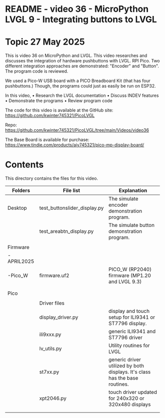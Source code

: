 # README - video 36 - MicroPython LVGL 9 - Integrating buttons to LVGL

# Topic 27 May 2025
This is video 36 on MicroPython and LVGL. This video researches and discusses the integration of hardware pushbuttons with LVGL. RPI Pico.  Two different integration approaches are demonstrated: "Encoder" and "Button".  The program code is reviewed. 

We used a Pico-W USB board with a PICO Breadboard Kit (that has four pushbuttons.)  Though, the programs could just as easily be run on ESP32.

In this video,
    • Research the LVGL documentation
    • Discuss INDEV features
    • Demonstrate the programs
    • Review program code

The code for this video is available at the GitHub site:
https://github.com/kwinter745321/PicoLVGL

Repo:
https://github.com/kwinter745321/PicoLVGL/tree/main/Videos/video36

The Base Board is available for purchase:
https://www.tindie.com/products/aiy745321/pico-mp-display-board/


# Contents
This directory contains the files for this video.  

| Folders | File list | Explanation |
|---------|-----------|-------------|
| Desktop   | test_buttonslider_display.py     | The simulate encoder demonstration program.|
|           | test_areabtn_display.py          |  The simulate button demonstration program. |
|           |                      |                            |
| Firmware  |                      |                            |
| -APRIL2025  |                      |                            |
| -Pico_W   |firmware.uf2         |   PICO_W (RP2040) firmware  (MP1.20 and LVGL 9.3)  |
|           |                      |                                 |
|           |                      |                                 |
| Pico      |                      |                             |
|           |                      |                              |
|           |Driver files          |  |
|           |   display_driver.py  | display and touch setup for ILI9341 or ST7796 display. |
|           |   ili9xxx.py         | generic ILI9341 and ST7796 driver  |
|           |   lv_utils.py        | Utility routines for LVGL |
|           |   st7xx.py           | generic driver utilized by both displays.  It's class has the base routines.                                            |
|           |   xpt2046.py       | touch driver updated for 240x320 or 320x480 displays         |
|           |                      |                                             |
|           |                      |                                                 |


